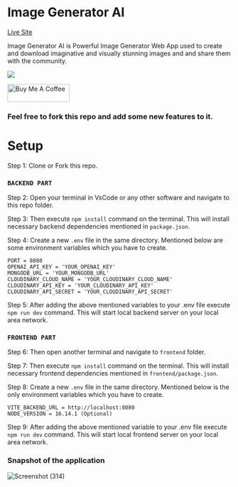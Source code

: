 # Image Generator AI

<a href="https://image-generator.pages.dev/" target="_blank" style="background: #fff !important; height: 40px !important;width: 140px !important;">Live Site</a>

Image Generator AI is Powerful Image Generator Web App used to create and download imaginative and visually stunning images and and share them with the community.

![](https://media.licdn.com/dms/image/C562DAQEnkD1G6mD4Xg/profile-treasury-image-shrink_800_800/0/1675446384751?e=1678903200&v=beta&t=C0N47COU8Px9b9ePAr-_VDZUfpOluCnFEjtocuGqYI8)

<a href="https://www.buymeacoffee.com/lalshubham" target="_blank"><img src="https://cdn.buymeacoffee.com/buttons/v2/default-yellow.png" alt="Buy Me A Coffee" style="height: 40px !important;width: 140px !important;" ></a>

### Feel free to fork this repo and add some new features to it.

# Setup

Step 1: Clone or Fork this repo.

### `BACKEND PART`

Step 2: Open your terminal in VsCode or any other software and navigate to this repo folder.

Step 3: Then execute `npm install` command on the terminal. This will install necessary backend dependencies mentioned in `package.json`.

Step 4: Create a new `.env` file in the same directory. Mentioned below are some environment variables which you have to create.

```
PORT = 8080
OPENAI_API_KEY = 'YOUR_OPENAI_KEY'
MONGODB_URL = 'YOUR_MONGODB_URL'
CLOUDINARY_CLOUD_NAME = 'YOUR_CLOUDINARY_CLOUD_NAME'
CLOUDINARY_API_KEY = 'YOUR_CLOUDINARY_API_KEY'
CLOUDINARY_API_SECRET = 'YOUR_CLOUDINARY_API_SECRET'
```

Step 5: After adding the above mentioned variables to your .env file execute `npm run dev` command. This will start local backend server on your local area network.

### `FRONTEND PART`

Step 6: Then open another terminal and navigate to `frontend` folder.

Step 7: Then execute `npm install` command on the terminal. This will install necessary frontend dependencies mentioned in `frontend/package.json`.

Step 8: Create a new `.env` file in the same directory. Mentioned below is the only environment variables which you have to create.

```
VITE_BACKEND_URL = http://localhost:8080
NODE_VERSION = 16.14.1 (Optional)
```

Step 9: After adding the above mentioned variable to your .env file execute `npm run dev` command. This will start local frontend server on your local area network.

### Snapshot of the application
![Screenshot (314)](https://user-images.githubusercontent.com/111045472/225551881-eedd54a2-99fa-4e50-b0e4-04c867887c3c.png)
